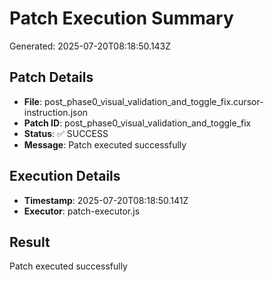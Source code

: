 # Patch Execution Summary
Generated: 2025-07-20T08:18:50.143Z

## Patch Details
- **File**: post_phase0_visual_validation_and_toggle_fix.cursor-instruction.json
- **Patch ID**: post_phase0_visual_validation_and_toggle_fix
- **Status**: ✅ SUCCESS
- **Message**: Patch executed successfully

## Execution Details
- **Timestamp**: 2025-07-20T08:18:50.141Z
- **Executor**: patch-executor.js

## Result
Patch executed successfully
